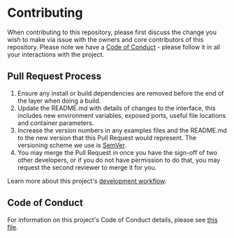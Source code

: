 # Contributing

When contributing to this repository, please first discuss the change you wish to make via issue with the owners and core contributors of this repository. Please note we have a [Code of Conduct](https://github.com/AnonFoundation/anonio/blob/master/CODE_OF_CONDUCT.md) - please follow it in all your interactions with the project.

## Pull Request Process

1. Ensure any install or build dependencies are removed before the end of the layer when doing a
   build.
2. Update the README.md with details of changes to the interface, this includes new environment
   variables, exposed ports, useful file locations and container parameters.
3. Increase the version numbers in any examples files and the README.md to the new version that this
   Pull Request would represent. The versioning scheme we use is [SemVer](http://semver.org/).
4. You may merge the Pull Request in once you have the sign-off of two other developers, or if you
   do not have permission to do that, you may request the second reviewer to merge it for you.

Learn more about this project's [development workflow](https://github.com/AnonFoundation/anonio/blob/master/DEVELOPMENT_WORKFLOW.md).

## Code of Conduct

For information on this project's Code of Conduct details, please see [this file](https://github.com/AnonFoundation/anonio/blob/master/CODE_OF_CONDUCT.md).